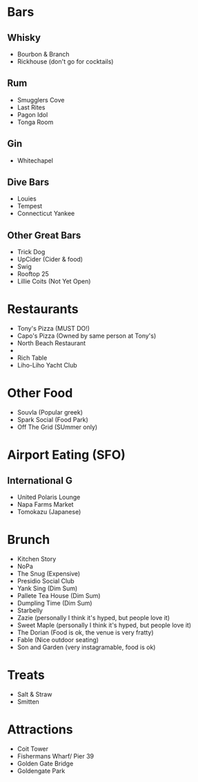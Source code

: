 # Bars
## Whisky
* Bourbon & Branch
* Rickhouse (don't go for cocktails)

## Rum
* Smugglers Cove
* Last Rites
* Pagon Idol
* Tonga Room

## Gin
* Whitechapel

## Dive Bars
* Louies
* Tempest
* Connecticut Yankee

## Other Great Bars
* Trick Dog
* UpCider (Cider & food)
* Swig
* Rooftop 25
* Lillie Coits (Not Yet Open)

# Restaurants
* Tony's Pizza (MUST DO!)
* Capo's Pizza (Owned by same person at Tony's)
* North Beach Restaurant
* 
* Rich Table
* Liho-Liho Yacht Club

# Other Food
* Souvla (Popular greek)
* Spark Social (Food Park)
* Off The Grid (SUmmer only)

# Airport Eating (SFO)
## International G
* United Polaris Lounge
* Napa Farms Market 
* Tomokazu (Japanese)

# Brunch
* Kitchen Story
* NoPa
* The Snug (Expensive)
* Presidio Social Club
* Yank Sing (Dim Sum)
* Pallete Tea House (Dim Sum)
* Dumpling Time (Dim Sum)
* Starbelly
* Zazie (personally I think it's hyped, but people love it)
* Sweet Maple (personally I think it's hyped, but people love it)
* The Dorian (Food is ok, the venue is very fratty)
* Fable (Nice outdoor seating)
* Son and Garden (very instagramable, food is ok)

# Treats
* Salt & Straw
* Smitten

# Attractions
* Coit Tower
* Fishermans Wharf/ Pier 39
* Golden Gate Bridge
* Goldengate Park
